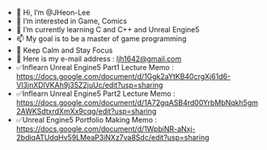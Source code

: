 - 👋 Hi, I’m @JHeon-Lee
- 👀 I’m interested in Game, Comics
- 🌱 I’m currently learning C and C++ and Unreal Engine5
- 📫 My goal is to be a master of game programming
- 👊 Keep Calm and Stay Focus
- 📧 Here is my e-mail address : ljh1642@gmail.com
- ✅Inflearn Unreal Engine5 Part1 Lecture Memo : https://docs.google.com/document/d/1Ggk2aYtKB40crgXj61d6-Vl3inXDlVKAh9j35Z2juUc/edit?usp=sharing
- ✅Inflearn Unreal Engine5 Part2 Lecture Memo : https://docs.google.com/document/d/1A72gqASB4rd00YrbMbNqkh5gm2AWKSdtxrdXmXx9cqg/edit?usp=sharing
- ✅Unreal Engine5 Portfolio Making Memo : https://docs.google.com/document/d/1WpbiNR-aNxj-2bdiqATUdqHv59LMeaP3iNXz7va8Sdc/edit?usp=sharing

<!---
JHeon-Lee/JHeon-Lee is a ✨ special ✨ repository because its `README.md` (this file) appears on your GitHub profile.
You can click the Preview link to take a look at your changes.
--->
